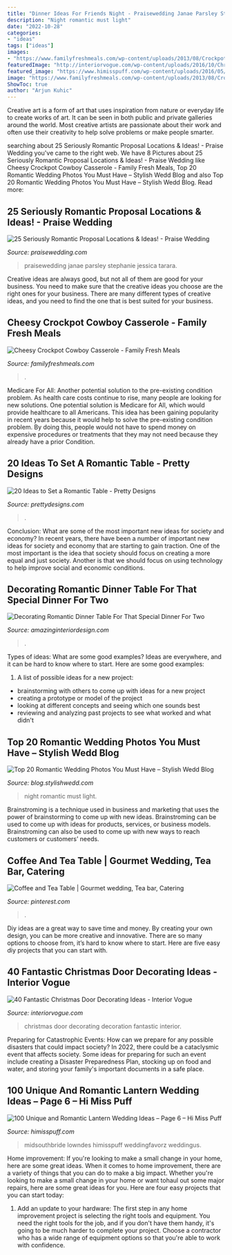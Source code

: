 ```yaml
---
title: "Dinner Ideas For Friends Night - Praisewedding Janae Parsley Stephanie Jessica Tarara"
description: "Night romantic must light"
date: "2022-10-28"
categories:
- "ideas"
tags: ["ideas"]
images:
- "https://www.familyfreshmeals.com/wp-content/uploads/2013/08/Crockpot-Cowboy-Casserole-Family-Fresh-Meals-683x10241.png"
featuredImage: "http://interiorvogue.com/wp-content/uploads/2016/10/Christmas-Door-Decoration-2016.jpg"
featured_image: "https://www.himisspuff.com/wp-content/uploads/2016/05/night-time-wedding-photo-ideas-via-Studio-1250.jpg"
image: "https://www.familyfreshmeals.com/wp-content/uploads/2013/08/Crockpot-Cowboy-Casserole-Family-Fresh-Meals-683x10241.png"
ShowToc: true
author: "Arjun Kuhic"
---
```



Creative art is a form of art that uses inspiration from nature or everyday life to create works of art. It can be seen in both public and private galleries around the world. Most creative artists are passionate about their work and often use their creativity to help solve problems or make people smarter.

	

		
searching about 25 Seriously Romantic Proposal Locations &amp; Ideas! - Praise Wedding you've came to the right web. We have 8 Pictures about 25 Seriously Romantic Proposal Locations &amp; Ideas! - Praise Wedding like Cheesy Crockpot Cowboy Casserole - Family Fresh Meals, Top 20 Romantic Wedding Photos You Must Have – Stylish Wedd Blog and also Top 20 Romantic Wedding Photos You Must Have – Stylish Wedd Blog. Read more:
		
    
## 25 Seriously Romantic Proposal Locations &amp; Ideas! - Praise Wedding

<img loading=lazy src="https://www.praisewedding.com/wp-content/uploads/2014/12/proposal2-night.jpg" onerror="this.onerror=null;this.src='https://tse4.mm.bing.net/th?id=OIP.KFiKXkEYZByPdDxIgiP2YwHaPV&amp;pid=15.1';" alt="25 Seriously Romantic Proposal Locations &amp; Ideas! - Praise Wedding">

_Source: praisewedding.com_

>praisewedding janae parsley stephanie jessica tarara. 

	

Creative ideas are always good, but not all of them are good for your business. You need to make sure that the creative ideas you choose are the right ones for your business. There are many different types of creative ideas, and you need to find the one that is best suited for your business.

    
## Cheesy Crockpot Cowboy Casserole - Family Fresh Meals

<img loading=lazy src="https://www.familyfreshmeals.com/wp-content/uploads/2013/08/Crockpot-Cowboy-Casserole-Family-Fresh-Meals-683x10241.png" onerror="this.onerror=null;this.src='https://tse2.mm.bing.net/th?id=OIP.jF98yrrxKm6lRffObC7nNAHaLG&amp;pid=15.1';" alt="Cheesy Crockpot Cowboy Casserole - Family Fresh Meals">

_Source: familyfreshmeals.com_

>. 

	

Medicare For All: Another potential solution to the pre-existing condition problem.
As health care costs continue to rise, many people are looking for new solutions. One potential solution is Medicare for All, which would provide healthcare to all Americans. This idea has been gaining popularity in recent years because it would help to solve the pre-existing condition problem. By doing this, people would not have to spend money on expensive procedures or treatments that they may not need because they already have a prior Condition.

    
## 20 Ideas To Set A Romantic Table - Pretty Designs

<img loading=lazy src="https://www.prettydesigns.com/wp-content/uploads/2015/08/20-ideas-to-set-a-romantic-table8.jpg" onerror="this.onerror=null;this.src='https://tse3.mm.bing.net/th?id=OIP.niFmyv-bPJSOEDVMOUfMBAHaLI&amp;pid=15.1';" alt="20 Ideas to Set a Romantic Table - Pretty Designs">

_Source: prettydesigns.com_

>. 

	

Conclusion: What are some of the most important new ideas for society and economy?
In recent years, there have been a number of important new ideas for society and economy that are starting to gain traction. One of the most important is the idea that society should focus on creating a more equal and just society. Another is that we should focus on using technology to help improve social and economic conditions.

    
## Decorating Romantic Dinner Table For That Special Dinner For Two

<img loading=lazy src="https://www.amazinginteriordesign.com/wp-content/uploads/2013/10/q23.jpg" onerror="this.onerror=null;this.src='https://tse2.mm.bing.net/th?id=OIP.2i2aLfNZqQlkbWcPacTfdAHaHa&amp;pid=15.1';" alt="Decorating Romantic Dinner Table For That Special Dinner For Two">

_Source: amazinginteriordesign.com_

>. 

	

Types of ideas: What are some good examples?
Ideas are everywhere, and it can be hard to know where to start. Here are some good examples:
1. A list of possible ideas for a new project: 
- brainstorming with others to come up with ideas for a new project 
- creating a prototype or model of the project 
- looking at different concepts and seeing which one sounds best 
- reviewing and analyzing past projects to see what worked and what didn't 

    
## Top 20 Romantic Wedding Photos You Must Have – Stylish Wedd Blog

<img loading=lazy src="http://blog.stylishwedd.com/wp-content/uploads/2016/12/Incredible-Night-Wedding-Photos-Ideas-You-Must-See.jpg" onerror="this.onerror=null;this.src='https://tse3.mm.bing.net/th?id=OIP.YozKD3NQw8_L1UmgONwQIQHaKc&amp;pid=15.1';" alt="Top 20 Romantic Wedding Photos You Must Have – Stylish Wedd Blog">

_Source: blog.stylishwedd.com_

>night romantic must light. 

	

Brainstroming is a technique used in business and marketing that uses the power of brainstorming to come up with new ideas. Brainstroming can be used to come up with ideas for products, services, or business models. Brainstroming can also be used to come up with new ways to reach customers or customers’ needs.

    
## Coffee And Tea Table | Gourmet Wedding, Tea Bar, Catering

<img loading=lazy src="https://i.pinimg.com/736x/8b/30/9a/8b309a2ab035e2e10f183219c256bd89.jpg" onerror="this.onerror=null;this.src='https://tse1.mm.bing.net/th?id=OIP.YrMraQOSQHb2SIbEtLFARwHaJ3&amp;pid=15.1';" alt="Coffee and Tea Table | Gourmet wedding, Tea bar, Catering">

_Source: pinterest.com_

>. 

	

Diy ideas are a great way to save time and money. By creating your own design, you can be more creative and innovative. There are so many options to choose from, it’s hard to know where to start. Here are five easy diy projects that you can start with.

    
## 40 Fantastic Christmas Door Decorating Ideas - Interior Vogue

<img loading=lazy src="http://interiorvogue.com/wp-content/uploads/2016/10/Christmas-Door-Decoration-2016.jpg" onerror="this.onerror=null;this.src='https://tse3.mm.bing.net/th?id=OIP.qhWzx_vkthp1_s21y3OlDQHaJ4&amp;pid=15.1';" alt="40 Fantastic Christmas Door Decorating Ideas - Interior Vogue">

_Source: interiorvogue.com_

>christmas door decorating decoration fantastic interior. 

	

Preparing for Catastrophic Events: How can we prepare for any possible disasters that could impact society?
In 2022, there could be a cataclysmic event that affects society. Some ideas for preparing for such an event include creating a Disaster Preparedness Plan, stocking up on food and water, and storing your family's important documents in a safe place.

    
## 100 Unique And Romantic Lantern Wedding Ideas – Page 6 – Hi Miss Puff

<img loading=lazy src="https://www.himisspuff.com/wp-content/uploads/2016/05/night-time-wedding-photo-ideas-via-Studio-1250.jpg" onerror="this.onerror=null;this.src='https://tse1.mm.bing.net/th?id=OIP.ldcbMe54889vBKwCcouErAHaLH&amp;pid=15.1';" alt="100 Unique and Romantic Lantern Wedding Ideas – Page 6 – Hi Miss Puff">

_Source: himisspuff.com_

>midsouthbride lowndes himisspuff weddingfavorz weddingus. 

	

Home improvement: If you're looking to make a small change in your home, here are some great ideas.
When it comes to home improvement, there are a variety of things that you can do to make a big impact. Whether you're looking to make a small change in your home or want tohaul out some major repairs, here are some great ideas for you. Here are four easy projects that you can start today:
1) Add an update to your hardware: The first step in any home improvement project is selecting the right tools and equipment. You need the right tools for the job, and if you don't have them handy, it's going to be much harder to complete your project. Choose a contractor who has a wide range of equipment options so that you're able to work with confidence.

